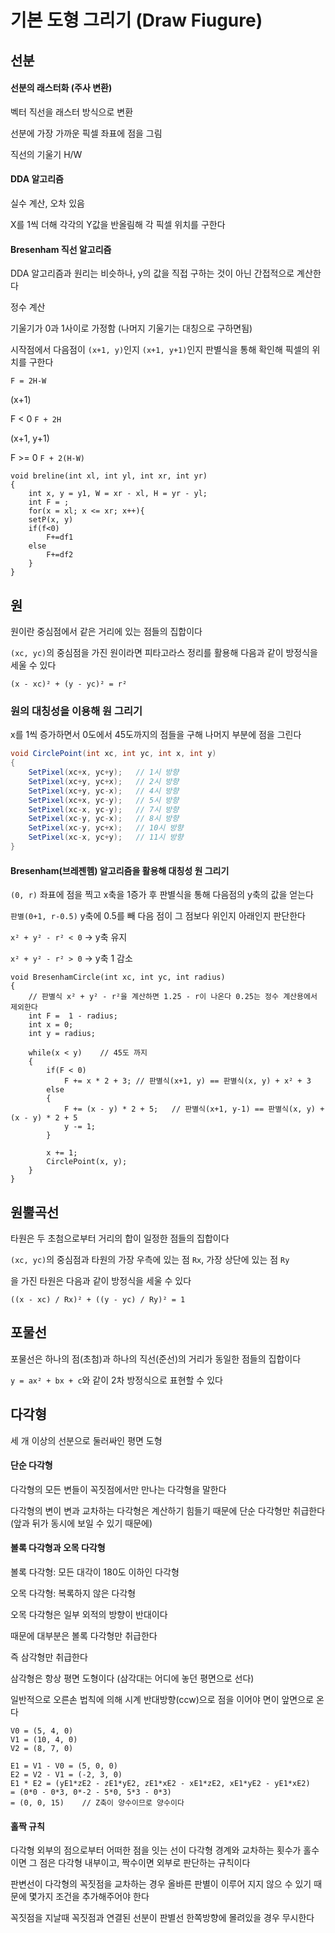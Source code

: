 # 기본 도형 그리기 (Draw Fiugure)

## 선분

#### 선분의 래스터화 (주사 변환)

벡터 직선을 래스터 방식으로 변환

선분에 가장 가까운 픽셀 좌표에 점을 그림

직선의 기울기 H/W

#### DDA 알고리즘

실수 계산, 오차 있음

X를 1씩 더해 각각의 Y값을 반올림해 각 픽셀 위치를 구한다

#### Bresenham 직선 알고리즘

DDA 알고리즘과 원리는 비슷하나, y의 값을 직접 구하는 것이 아닌 간접적으로 계산한다

정수 계산

기울기가 0과 1사이로 가정함 (나머지 기울기는 대칭으로 구하면됨)

시작점에서 다음점이 `(x+1, y)`인지 `(x+1, y+1)`인지 판별식을 통해 확인해 픽셀의 위치를 구한다

`F = 2H-W`

(x+1)

F < 0 `F + 2H`

(x+1, y+1)

F >= 0 `F + 2(H-W)`

```
void breline(int xl, int yl, int xr, int yr)
{
	int x, y = y1, W = xr - xl, H = yr - yl;
	int F = ;
	for(x = xl; x <= xr; x++){
	setP(x, y)
	if(f<0)
		F+=df1
	else
		F+=df2
	}
}
```



## 원

원이란 중심점에서 같은 거리에 있는 점들의 집합이다

`(xc, yc)`의 중심점을 가진 원이라면 피타고라스 정리를 활용해 다음과 같이 방정식을 세울 수 있다

`(x - xc)² + (y - yc)² = r²`

### 원의 대칭성을 이용해 원 그리기

x를 1씩 증가하면서 0도에서 45도까지의 점들을 구해 나머지 부분에 점을 그린다

```c#
void CirclePoint(int xc, int yc, int x, int y)
{
	SetPixel(xc+x, yc+y);	// 1시 방향
	SetPixel(xc+y, yc+x);	// 2시 방향
	SetPixel(xc+y, yc-x);	// 4시 방향
	SetPixel(xc+x, yc-y);	// 5시 방향
	SetPixel(xc-x, yc-y);	// 7시 방향
	SetPixel(xc-y, yc-x);	// 8시 방향
	SetPixel(xc-y, yc+x);	// 10시 방향
	SetPixel(xc-x, yc+y);	// 11시 방향
}
```

#### Bresenham(브레젠헴) 알고리즘을 활용해 대칭성 원 그리기

`(0, r)` 좌표에 점을 찍고 x축을 1증가 후 판별식을 통해 다음점의 y축의 값을 얻는다

`판별(0+1, r-0.5)` y축에 0.5를 빼 다음 점이 그 점보다 위인지 아래인지 판단한다

`x² + y² - r² < 0`  -> y축 유지

`x² + y² - r² > 0` -> y축 1 감소

```
void BresenhamCircle(int xc, int yc, int radius)
{
	// 판별식 x² + y² - r²을 계산하면 1.25 - r이 나온다 0.25는 정수 계산용에서 제외한다
	int F =  1 - radius;	
	int x = 0;
	int y = radius;
	
	while(x < y)	// 45도 까지
	{	
		if(F < 0)
			F += x * 2 + 3;	// 판별식(x+1, y) == 판별식(x, y) + x² + 3
		else
		{
			F += (x - y) * 2 + 5;	// 판별식(x+1, y-1) == 판별식(x, y) + (x - y) * 2 + 5
			y -= 1;
		}
	
		x += 1;	
		CirclePoint(x, y);
	}
}
```



## 원뿔곡선

타원은 두 초첨으로부터 거리의 합이 일정한 점들의 집합이다

`(xc, yc)`의 중심점과 타원의 가장 우측에 있는 점 `Rx`, 가장 상단에 있는 점 `Ry` 

을 가진 타원은 다음과 같이 방정식을 세울 수 있다

`((x - xc) / Rx)² + ((y - yc) / Ry)² = 1`

## 포물선

포물선은 하나의 점(초첨)과 하나의 직선(준선)의 거리가 동일한 점들의 집합이다

`y = ax² + bx + c`와 같이 2차 방정식으로 표현할 수 있다

## 다각형

세 개 이상의 선분으로 둘러싸인 평면 도형

#### 단순 다각형

다각형의 모든 변들이 꼭짓점에서만 만나는 다각형을 말한다

다각형의 변이 변과 교차하는 다각형은 계산하기 힘들기 때문에 단순 다각형만 취급한다 (앞과 뒤가 동시에 보일 수 있기 때문에)

#### 볼록 다각형과 오목 다각형

볼록 다각형: 모든 대각이 180도 이하인 다각형

오목 다각형: 복록하지 않은 다각형

오목 다각형은 일부 외적의 방향이 반대이다

때문에 대부분은 볼록 다각형만 취급한다

즉 삼각형만 취급한다

삼각형은 항상 평면 도형이다 (삼각대는 어디에 놓던 평면으로 선다)



일반적으로 오른손 법칙에 의해 시계 반대방향(ccw)으로 점을 이어야 면이 앞면으로 온다

```
V0 = (5, 4, 0)
V1 = (10, 4, 0)
V2 = (8, 7, 0)

E1 = V1 - V0 = (5, 0, 0)
E2 = V2 - V1 = (-2, 3, 0)
E1 * E2 = (yE1*zE2 - zE1*yE2, zE1*xE2 - xE1*zE2, xE1*yE2 - yE1*xE2)
= (0*0 - 0*3, 0*-2 - 5*0, 5*3 - 0*3)
= (0, 0, 15) 	// Z축이 양수이므로 양수이다
```



#### 홀짝 규칙

다각형 외부의 점으로부터 어떠한 점을 잇는 선이 다각형 경계와 교차하는 횟수가 홀수이면 그 점은 다각형 내부이고, 짝수이면 외부로 판단하는 규칙이다

판변선이 다각형의 꼭짓점을 교차하는 경우 올바른 판별이 이루어 지지 않으 수 있기 때문에 몇가지 조건을 추가해주어야 한다

꼭짓점을 지날때 꼭짓점과 연결된 선분이 판별선 한쪽방향에 몰려있을 경우 무시한다